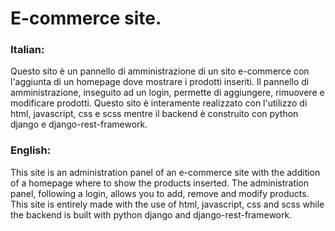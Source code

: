 # E-commerce site.
### Italian:
Questo sito è un pannello di amministrazione di un sito e-commerce con l'aggiunta di un homepage dove mostrare i prodotti inseriti. Il pannello di amministrazione, inseguito ad un login, permette di aggiungere, rimuovere e modificare prodotti. Questo sito è interamente realizzato con l'utilizzo di html, javascript, css e scss mentre il backend è construito con python django e django-rest-framework.

### English:
This site is an administration panel of an e-commerce site with the addition of a homepage where to show the products inserted. The administration panel, following a login, allows you to add, remove and modify products. This site is entirely made with the use of html, javascript, css and scss while the backend is built with python django and django-rest-framework.
